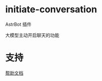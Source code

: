 # initiate-conversation

AstrBot 插件

大模型主动开启聊天的功能

# 支持

[帮助文档](https://astrbot.soulter.top/center/docs/%E5%BC%80%E5%8F%91/%E6%8F%92%E4%BB%B6%E5%BC%80%E5%8F%91/
)
